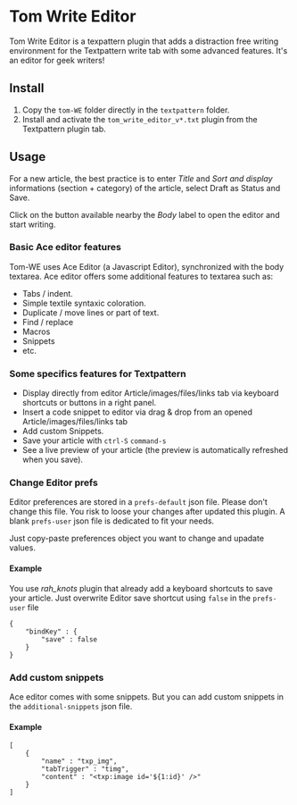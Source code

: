 # Tom Write Editor

Tom Write Editor is a texpattern plugin that adds a distraction free writing environment for the Textpattern write tab with some advanced features. It's an editor for geek writers!

## Install

1. Copy the `tom-WE` folder directly in the `textpattern` folder.
2. Install and activate the `tom_write_editor_v*.txt` plugin from the Textpattern plugin tab.

## Usage

For a new article, the best practice is to enter _Title_ and _Sort and display_ informations (section + category) of the article, select Draft as Status and Save.

Click on the button available nearby the _Body_ label to open the editor and start writing.

### Basic Ace editor features

Tom-WE uses Ace Editor (a Javascript Editor), synchronized with the body textarea. Ace editor offers some additional features to textarea such as:

* Tabs / indent.
* Simple textile syntaxic coloration.
* Duplicate / move lines or part of text.
* Find / replace
* Macros
* Snippets
* etc.

### Some specifics features for Textpattern

* Display directly from editor Article/images/files/links tab via keyboard shortcuts or buttons in a right panel.
* Insert a code snippet to editor via drag & drop from an opened Article/images/files/links tab
* Add custom Snippets.
* Save your article with `ctrl-S` `command-s`
* See a live preview of your article (the preview is automatically refreshed when you save).

### Change Editor prefs

Editor preferences are stored in a `prefs-default` json file. Please don't change this file. You risk to loose your changes after updated this plugin. A blank `prefs-user` json file is dedicated to fit your needs.

Just copy-paste preferences object you want to change and upadate values.

#### Example

You use _rah_knots_ plugin that already add a keyboard shortcuts to save your article. Just overwrite Editor save shortcut using `false` in the `prefs-user` file

	{
  		"bindKey" : {
    		"save" : false
  		}
	}

### Add custom snippets

Ace editor comes with some snippets. But you can add custom snippets in the `additional-snippets` json file.

#### Example

	[
		{
			"name" : "txp_img",
			"tabTrigger" : "timg",
			"content" : "<txp:image id='${1:id}' />"
		}
	]
